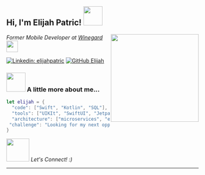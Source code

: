 <h2> Hi, I'm Elijah Patric! <img src="https://media.giphy.com/media/v1.Y2lkPTc5MGI3NjExMnMzc3R2dGI1dGt5bjdzNWJob3RldjM3emtzOGpzMjNuZzV1d2JtZSZlcD12MV9pbnRlcm5hbF9naWZfYnlfaWQmY3Q9cw/m0dmKBkncVETJv2h0S/giphy.gif" width="50"></h2>
<img align='right' src="https://media.giphy.com/media/ieyl9zmCjO4b4t6qoY/giphy.gif" width="230">
<p><em>Former Mobile Developer at <a href="http://www.winegard.com">Winegard</a><img src="https://media.giphy.com/media/v1.Y2lkPTc5MGI3NjExcnA4cjQzNHpwemNhdGp2cmdrbXplcXFzN3BjZXk4cG9hdG55bGFzaCZlcD12MV9pbnRlcm5hbF9naWZfYnlfaWQmY3Q9cw/tCqoAaF8KUmhuzADVp/giphy.gif" width="30"></br>
</em></p>


[![Linkedin: elijahpatric](https://img.shields.io/badge/-thaianebraga-blue?style=flat-square&logo=Linkedin&logoColor=white&link=https://www.linkedin.com/in/elijahpatric/)](https://www.linkedin.com/in/elijahpatric/)
[![GitHub Elijah](https://img.shields.io/github/followers/elijahpatric?label=follow&style=social)](https://github.com/ElijahPatric)


### <img src="https://media.giphy.com/media/v1.Y2lkPTc5MGI3NjExeXA1bzlpMDBsZGF3MGY5aTFzcm5qM29oemRwNjJiZDBkejBkaWhrYyZlcD12MV9pbnRlcm5hbF9naWZfYnlfaWQmY3Q9cw/x54hCRvkHVSyETSWCi/giphy.gif" width="50"> A little more about me...  

```swift
let elijah = {
  "code": ["Swift", "Kotlin", "SQL"],
  "tools": ["UIKIt", "SwiftUI", "Jetpack Compose"],
  "architecture": ["microservices", "event-driven", "compose", "MVVM"],
 "challenge": "Looking for my next opportunity"
}
```

<img src="https://media.giphy.com/media/v1.Y2lkPTc5MGI3NjExb2U1azV3NjhqZzE5cGh0amZ6bnF6Ym4ydzAwcjlkcWZuazE2d3F5bSZlcD12MV9pbnRlcm5hbF9naWZfYnlfaWQmY3Q9cw/XHwTHsi22ubL1o6Yf5/giphy.gif" width="60"> <em>Let's Connect! :)</em>

---